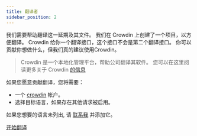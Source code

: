 ```yaml
---
title: 翻译者
sidebar_position: 2
---
```


我们需要帮助翻译这一延期及其文件。 我们在 Crowdin 上创建了一个项目，以方便翻译。 Crowdin 给你一个翻译接口，这个接口不会是第二个翻译接口。 你可以贡献你想做什么，但我们真的建议使用Crowdin。

> Crowdin 是一个本地化管理平台，帮助公司翻译其软件。 您可以在这里阅读更多关于 Crowdin [的信息](https://support.crowdin.com/crowdin-intro/)

如果您愿意贡献翻译，您将需要：

* 一个 [crowdin](https://crowdin.com/project/phpbb-ext-sitemaker) 帐户。
* 选择目标语言，如果存在其他请求被启用。

如果您想要的语言未列出, 请 [联系我](https://crowdin.com/profile/blitze) 并添加它。

[开始翻译](https://crowdin.com/project/phpbb-ext-sitemaker)
